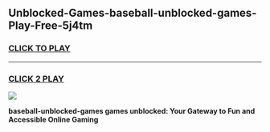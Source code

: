 
## Unblocked-Games-baseball-unblocked-games-Play-Free-5j4tm
<h3>
<a href="https://premium76.site?title=baseball-unblocked-games&ref=22A">CLICK TO PLAY</a></h3>
<hr>

<h3>
<a href="https://premium76.site?title=baseball-unblocked-games&ref=22A">CLICK 2 PLAY</a>
  
</h3>

<a href="https://premium76.site?title=baseball-unblocked-games&ref=22A"><img src="https://clearcache.store/games.png"></a>


**baseball-unblocked-games games unblocked: Your Gateway to Fun and Accessible Online Gaming**
